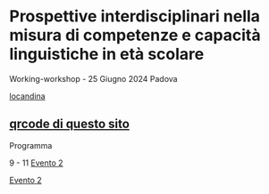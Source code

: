 # Prospettive interdisciplinari nella misura di competenze e capacità linguistiche in età scolare

Working-workshop - 25 Giugno 2024 
Padova

[locandina](https://github.com/francesco-vespignani/measuring-language-italian/blob/b6631d340dc0be76c8fd15a5cca9de9ae06ec7e8/Prospettive25062024.png)

[qrcode di questo sito](https://github.com/francesco-vespignani/measuring-language-italian/blob/e118097cddd8862417233adc5ad344f67a6e1ccd/sitoGiornata2506.png)
--------

Programma

9 - 11 [Evento 2](paradigmi-tecnologie-risorse.md)

[Evento 2](paradigmi-tecnologie-risorse.md)
